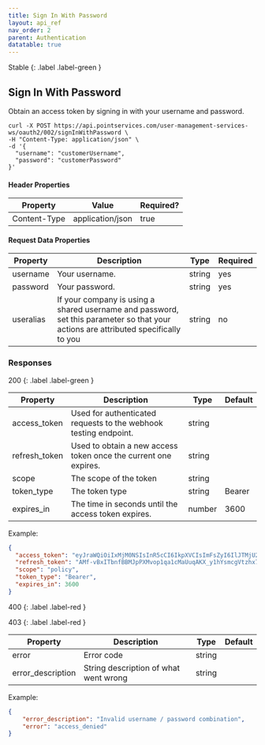 ```yaml
---
title: Sign In With Password
layout: api_ref
nav_order: 2
parent: Authentication
datatable: true
---
```

Stable
{: .label .label-green }

## Sign In With Password

Obtain an access token by signing in with your username and password.

```shell
curl -X POST https://api.pointservices.com/user-management-services-ws/oauth2/002/signInWithPassword \
-H "Content-Type: application/json" \
-d '{
  "username": "customerUsername",
  "password": "customerPassword"
}'
```

#### Header Properties
<div class="datatable-begin"></div>

| Property | Value            | Required? |
|----------|------------------|-----------|
| Content-Type | application/json | true      |

<div class="datatable-end"></div>


#### Request Data Properties
<div class="datatable-begin"></div>

| Property  | Description                                                                                                                         | Type   | Required |
|-----------|-------------------------------------------------------------------------------------------------------------------------------------|--------|----------|
| username  | Your username.                                                                                                                      | string | yes      |
| password  | Your password.                                                                                                                      | string | yes      |
| useralias | If your company is using a shared username and password, set this parameter so that your actions are attributed specifically to you | string | no       |


<div class="datatable-end"></div>



### Responses

200
{: .label .label-green }

<div class="datatable-begin"></div>

| Property | Description | Type   | Default |
|----------|-------------|--------|---------|
| access_token | Used for authenticated requests to the webhook testing endpoint. | string |         |
| refresh_token | Used to obtain a new access token once the current one expires. | string |         |
| scope         | The scope of the token                                     | string |         |
| token_type    | The token type                           | string | Bearer  |
| expires_in | The time in seconds until the access token expires. | number | 3600    |

<div class="datatable-end"></div>

Example:
```json
{
  "access_token": "eyJraWQiOiIxMjM0NSIsInR5cCI6IkpXVCIsImFsZyI6IlJTMjU2In0.eyJhdWQiOiJ0ZXN0LXRlbmFudCIsInN1YiI6InhwcHN8MTIyMyIsImVtYWlsX3ZlcmlmaWVkIjp0cnVlLCJ1c2VyX2lkIjoiMTIyMyIsImF1dGhfdGltZSI6MTcwODcxNTYwMiwiaXNzIjoiaHR0cHM6XC9cL3NlY3VyZXRva2VuLmdvb2dsZS5jb21cL3Rlc3QtdGVuYW50IiwiZXhwIjoxNzA4NzE5LCJpYXQiOjE3MDg3MTUsImVtYWlsIjoidGVzdHVzZXJAdGVuYW50LmNvbSJ9.dGVzdA==",
  "refresh_token": "AMf-vBxITbnfBBMJpPXMvop1qa1cMaUuqAKX_y1hYsmcgVtzhx7Al_9mWD",
  "scope": "policy",
  "token_type": "Bearer",
  "expires_in": 3600
}
```


400
{: .label .label-red }

403
{: .label .label-red }

<div class="datatable-begin"></div>

| Property | Description                           | Type | Default |
|----------|---------------------------------------|------|---------|
| error    | Error code                            | string | |
| error_description  | String description of what went wrong | string | |

<div class="datatable-end"></div>

Example:
```json
{
    "error_description": "Invalid username / password combination",
    "error": "access_denied"
}
```
